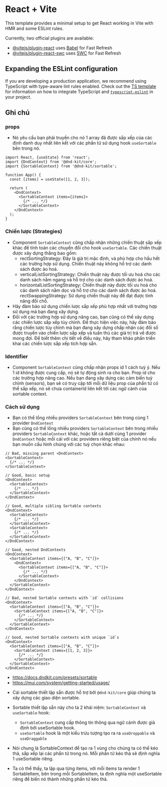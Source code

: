 # React + Vite

This template provides a minimal setup to get React working in Vite with HMR and some ESLint rules.

Currently, two official plugins are available:

- [@vitejs/plugin-react](https://github.com/vitejs/vite-plugin-react/blob/main/packages/plugin-react) uses [Babel](https://babeljs.io/) for Fast Refresh
- [@vitejs/plugin-react-swc](https://github.com/vitejs/vite-plugin-react/blob/main/packages/plugin-react-swc) uses [SWC](https://swc.rs/) for Fast Refresh

## Expanding the ESLint configuration

If you are developing a production application, we recommend using TypeScript with type-aware lint rules enabled. Check out the [TS template](https://github.com/vitejs/vite/tree/main/packages/create-vite/template-react-ts) for information on how to integrate TypeScript and [`typescript-eslint`](https://typescript-eslint.io) in your project.


## Ghi chú 

### props

- Nó yêu cầu bạn phải truyền cho nó 1 array đã được sắp xếp của các định danh duy nhất liên kết với các phần tử sử dụng hook `useSortable` bên trong nó.

```
import React, {useState} from 'react';
import {DndContext} from '@dnd-kit/core';
import {SortableContext} from '@dnd-kit/sortable';

function App() {
  const [items] = useState([1, 2, 3]);

  return (
    <DndContext>
      <SortableContext items={items}>
        {/* ... */}
      </SortableContext>
    </DndContext>
  );
}
```

### Chiến lược (Strategies)

- Component `SortableContext` cũng chấp nhận những chiến thuật sắp xếp khác để tính toán các chuyển đổi cho hook `useSortable`. Các chiến thuật được xây dựng thẳng bao gồm:
    - rectSortingStrategy: Đây là giá trị mặc định, và phù hợp cho hầu hết các trường hợp sử dụng. Chiến thuật này không hỗ trợ các danh sách được ảo hoá.
    - verticalListSortingStrategy: Chiến thuật này được tối ưu hoá cho các danh sách nằm ngang và hỗ trợ cho các danh sách được ảo hoá.
    - horizontalListSortingStrategy: Chiến thuật này được tối ưu hoá cho các danh sách nằm dọc và hỗ trợ cho các danh sách được ảo hoá.
    rectSwappingStrategy: Sử dụng chiến thuật này để đạt được tính năng đổi chỗ.
- Hãy đảm bảo sử dụng chiến lược sắp xếp phù hợp nhất với trường hợp sử dụng mà bạn đang xây dựng.
- Đối với các trường hợp sử dụng nâng cao, bạn cũng có thể xây dựng các chiến lược sắp xếp tùy chỉnh. Để thực hiện việc này, hãy đảm bảo rằng chiến lược tùy chỉnh mà bạn đang xây dựng chấp nhận các đối số được truyền vào chiến lược sắp xếp và tuân thủ các giá trị trả về được mong đợi. Để biết thêm chi tiết về điều này, hãy tham khảo phần triển khai các chiến lược sắp xếp tích hợp sẵn.

### Identifier

- Component `SortableContext` cũng chấp nhận props id 1 cách tuỳ ý. Nếu 1 id không được cung cấp, nó sẽ tự động sinh ra cho bạn. Prop id cho các trường hợp nâng cao. Nếu bạn đang xây dựng các cảm biến tuỳ chỉnh (sensors), bạn sẽ có truy cập tới mỗi dữ liệu prop của phần tử có thể sắp xếp, nó sẽ chưa containerId liên kết tới các ngữ cảnh của sortable context.

### Cách sử dụng 

- Bạn có thể lồng nhiều providers `SortableContext` bên trong cùng 1 provider `DndContext`
- Bạn cũng có thể lồng nhiều providers `SortableContext` bên trong nhiều providers `SortableContext` khác, hoặc tất cả dưới cùng 1 provider `DndContext` hoặc mỗi cái với các providers riêng biệt của chính nó nếu bạn muốn cấu hình chúng với các tuỳ chọn khác nhau:

```
// Bad, missing parent <DndContext>
<SortableContext>
  {/* ... */}
</SortableContext>

// Good, basic setup
<DndContext>
  <SortableContext>
    {/* ... */}
  </SortableContext>
</DndContext>

// Good, multiple sibling Sortable contexts
<DndContext>
  <SortableContext>
    {/* ... */}
  </SortableContext>
  <SortableContext>
    {/* ... */}
  </SortableContext>
</DndContext>

// Good, nested DndContexts
<DndContext>
  <SortableContext items={["A, "B", "C"]}>
    <DndContext>
      <SortableContext items={["A, "B", "C"]}>
        {/* ... */}
      </SortableContext>
    </DndContext>
  </SortableContext>
</DndContext>

// Bad, nested Sortable contexts with `id` collisions
<DndContext>
  <SortableContext items={["A, "B", "C"]}>
    <SortableContext items={["A, "B", "C"]}>
      {/* ... */}
    </SortableContext>
  </SortableContext>
</DndContext>

// Good, nested Sortable contexts with unique `id`s
<DndContext>
  <SortableContext items={["A, "B", "C"]}>
    <SortableContext items={[1, 2, 3]}>
      {/* ... */}
    </SortableContext>
  </SortableContext>
</DndContext>
```

- https://docs.dndkit.com/presets/sortable
- https://mui.com/system/getting-started/usage/


<!-- eager: háo hức -->

- Cái sortable thiết lập sẵn được hỗ trợ bởi `@dnd-kit/core` giúp chúng ta xây dựng các giao diện sortable.
- Sortable thiết lập sẵn này cho ta 2 khái niệm: `SortableContext` và `useSortable` hook:
  - `SortableContext` cung cấp thông tin thông qua ngữ cảnh được giả định bởi useSortable hook.
  - `useSortable` hook là một kiểu trừu tượng tạo ra ra `useDroppable` và `useDraggable`


- Nói chung là SortableContext để tạo ra 1 vùng cho chúng ta có thể kéo thả, sắp xếp lại các phần tử trong nó. Mỗi phần tử kéo thả sẽ định nghĩa 1 useSortable riêng.
- Ta có thể thấy, ta lập qua từng items, với mỗi items ta render 1 SortableItem, bên trong mỗi SortableItem, ta định nghĩa một useSortable riêng để biến nó thành những phần tử kéo thả.